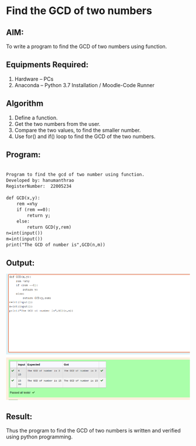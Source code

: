 # Find the GCD of two numbers

## AIM:
To write a program to find the GCD of two numbers using function.

## Equipments Required:
1. Hardware – PCs
2. Anaconda – Python 3.7 Installation / Moodle-Code Runner

## Algorithm
1. Define a function.
2. Get the two numbers from the user.
3. Compare the two values, to find the smaller number.
4. Use for() and if() loop to find the GCD of the two numbers.

## Program:
```

Program to find the gcd of two number using function.
Developed by: hanumanthrao
RegisterNumber:  22005234

def GCD(x,y):
    rem =x%y
    if (rem ==0):
        return y;
    else:
        return GCD(y,rem)
n=int(input())
m=int(input())
print("The GCD of number is",GCD(n,m))
```

## Output:
![gcd of two number](/outputgcd.png)


## Result:
Thus the program to find the GCD of two numbers is written and verified using python programming.
